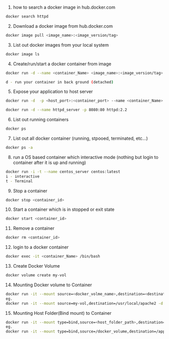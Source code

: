 
1. how to search a docker image in hub.docker.com
```sh
docker search httpd
```
2. Download a docker image from hub.docker.com
```sh
docker image pull <image_name>:<image_version/tag>
```

3. List out docker images from your local system
```sh
docker image ls
```

4. Create/run/start a docker container from image
```sh
docker run -d --name <container_Name> <image_name>:<image_version/tag>

d - run your container in back ground (detached)
```

5. Expose your application to host server
```sh
docker run -d  -p <host_port>:<container_port> --name <container_Name> <image_name>:<Image_version/tag>

docker run -d --name httpd_server -p 8080:80 httpd:2.2
```

6. List out running containers
```sh
docker ps
```

7. List out all docker container (running, stpooed, terminated, etc...)
```sh
docker ps -a
```

8. run a OS based container which interactive mode (nothing but login to container after it is up and running)

```sh
docker run -i -t --name centos_server centos:latest
i - interactive
t - Terminal
```

9. Stop a container 
```sh
docker stop <container_id>
```

10. Start a container which is in stopped or exit state

```sh
docker start <container_id>
```
11. Remove a container

```sh
docker rm <container_id>
```

12. login to a docker container
```sh
docker exec -it <container_Name> /bin/bash
```

13. Create Docker Volume
```sh
docker volume create my-vol
```

14. Mounting Docker volume to Container
```sh
docker run -it --mount source=<docker_volme_name>,destination=<destination-folder> -d <container-name>
eg.
docker run -it --mount source=my-vol,destination=/usr/local/apache2 -d -p 80:80 httpd
```


15. Mounting Host Folder(Bind mount) to Container
```sh
docker run -it --mount type=bind,source=<host_folder_path>,destination=<destination-folder> -d <container-name>
eg.
docker run -it --mount type=bind,source=/docker_volume,destination=/app -d -p 80:80 nginx
```
